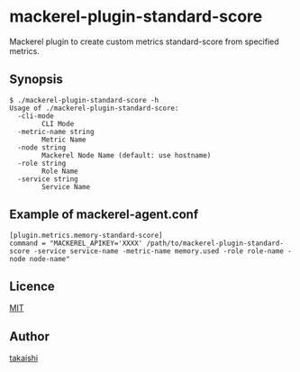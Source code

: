 mackerel-plugin-standard-score
====

Mackerel plugin to create custom metrics standard-score from specified metrics.

## Synopsis

```
$ ./mackerel-plugin-standard-score -h
Usage of ./mackerel-plugin-standard-score:
  -cli-mode
        CLI Mode
  -metric-name string
        Metric Name
  -node string
        Mackerel Node Name (default: use hostname)
  -role string
        Role Name
  -service string
        Service Name
```

## Example of mackerel-agent.conf

```
[plugin.metrics.memory-standard-score]
command = "MACKEREL_APIKEY='XXXX' /path/to/mackerel-plugin-standard-score -service service-name -metric-name memory.used -role role-name -node node-name"
```

## Licence

[MIT](./LICENCE)

## Author

[takaishi](https://github.com/takaishi)